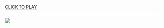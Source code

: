 
<a href="https://premium76.site?title=classroom_game_unblocked&ref=13M">CLICK TO PLAY</a></h3>
<hr>

<a href="https://premium76.site?title=classroom_game_unblocked&ref=13M"><img src="https://clearcache.store/games.png"></a>


